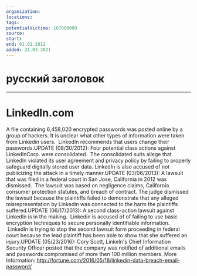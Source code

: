 ```yaml
---
organization: 
locations: 
tags: 
potentialVictims: 167000000
source: 
start: 
end: 01.01.2012
added: 21.03.2021
---
```


# русский заголовок

---

# LinkedIn.com

A file containing 6,458,020 encrypted passwords was posted online by a group of hackers. It is unclear what other types of information were taken from Linkedin users.  LinkedIn recommends that users change their passwords.UPDATE (08/30/2012): Four potential class actions against LinkedInCorp. were consolidated.  The consolidated suits allege that LinkedIn violated its user agreement and privacy policy by failing to properly safeguard digitally stored user data. LinkedIn is also accused of not publicizing the attack in a timely manner.UPDATE (03/06/2013): A lawsuit that was filed in a federal court in San Jose, California in 2012 was dismissed.  The lawsuit was based on negligence claims, California consumer protection statutes, and breach of contract. The judge dismissed the lawsuit because the plaintiffs failed to demonstrate that any alleged misrepresentation by Linkedin was connected to the harm the plaintiffs suffered.UPDATE (06/17/2013): A second class-action lawsuit against LinkedIn is in the making.  Linkedin is accused of of failing to use basic encryption techniques to secure personally identifiable information.  LinkedIn is trying to stop the second lawsuit form proceeding in federal court because the lead plaintiff has been able to show that she suffered an injury.UPDATE (05/23/2016): Cory Scott, LinkeIn's Chief Information Security Officer posted that the company was notified of additional emails and passwords compromised of more then 100 million members. More Information: http://fortune.com/2016/05/18/linkedin-data-breach-email-password/
